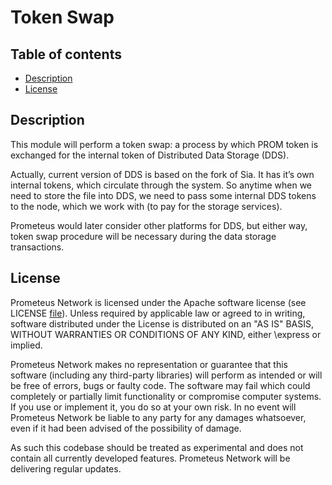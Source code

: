 # Token Swap

## Table of contents

- [Description](#description)
- [License](#license)

## Description

This module will perform a token swap: a process by which PROM token is exchanged for the internal token of Distributed Data Storage (DDS).

Actually, current version of DDS is based on the fork of Sia. It has it’s own internal tokens, which circulate through the system. So anytime when we need to store the file into DDS, we need to pass some internal DDS tokens to the node, which we work with (to pay for the storage services). 

Prometeus would later consider other platforms for DDS, but either way, token swap procedure will be necessary during the data storage transactions.

## License

Prometeus Network is licensed under the Apache software license (see LICENSE [file](https://github.com/Prometeus-Network/prometeus/blob/master/LICENSE)). Unless required by applicable law or agreed to in writing, software distributed under the License is distributed on an "AS IS" BASIS, WITHOUT WARRANTIES OR CONDITIONS OF ANY KIND, either \express or implied.

Prometeus Network makes no representation or guarantee that this software (including any third-party libraries) will perform as intended or will be free of errors, bugs or faulty code. The software may fail which could completely or partially limit functionality or compromise computer systems. If you use or implement it, you do so at your own risk. In no event will Prometeus Network be liable to any party for any damages whatsoever, even if it had been advised of the possibility of damage.

As such this codebase should be treated as experimental and does not contain all currently developed features. Prometeus Network will be delivering regular updates.

